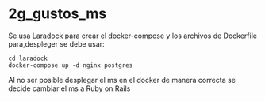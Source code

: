 # 2g_gustos_ms

Se usa  [Laradock](http://laradock.io/) para crear el docker-compose y los archivos de Dockerfile para,despleger
se debe usar:
```
cd laradock
docker-compose up -d nginx postgres

```
Al no ser posible desplegar el ms en el docker de manera correcta se decide cambiar el ms a Ruby on Rails
